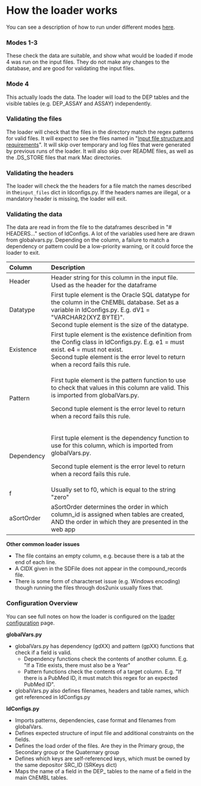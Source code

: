 # How the loader works

You can see a description of how to run under different modes [here](https://app.gitbook.com/@chembl/s/chembl-loader/design-specification-and-internal-docs/running-loader#loading-modes-m-option).

### Modes 1-3

These check the data are suitable, and show what would be loaded if mode 4 was run on the input files. They do not make any changes to the database, and are good for validating the input files. 

### Mode 4

This actually loads the data. The loader will load to the DEP tables and the visible tables \(e.g. DEP\_ASSAY and ASSAY\) independently.

### Validating the files

The loader will check that the files in the directory match the regex patterns for valid files. It will expect to see the files named in  "[Input file structure and requirements](https://app.gitbook.com/@chembl/s/chembl-loader/~/drafts/-MkHBKwUYgvdHAMnL3Oh/untitled-10)". It will skip over temporary and log files that were generated by previous runs of the loader. It will also skip over README files, as well as the .DS\_STORE files that mark Mac directories. 

### Validating the headers

The loader will check the the headers for a file match the names described in the`input_files` dict in ldconfigs.py. If the headers names are illegal, or a mandatory header is missing, the loader will exit.

### Validating the data

The data are read in from the file to the dataframes described in  "\# HEADERS..." section of ldConfigs. A lot of the variables used here are drawn from globalvars.py. Depending on the column, a failure to match a dependency or pattern could be a low-priority warning, or it could force the loader to exit. 

<table>
  <thead>
    <tr>
      <th style="text-align:left">Column</th>
      <th style="text-align:left">Description</th>
    </tr>
  </thead>
  <tbody>
    <tr>
      <td style="text-align:left">Header</td>
      <td style="text-align:left">Header string for this column in the input file. Used as the header for
        the dataframe</td>
    </tr>
    <tr>
      <td style="text-align:left">Datatype</td>
      <td style="text-align:left">First tuple element is the Oracle SQL datatype for the column in the ChEMBL
        database. Set as a variable in ldConfigs.py. E.g. dV1 = &quot;VARCHAR2(XYZ
        BYTE)&quot;.
        <br />Second tuple element is the size of the datatype.</td>
    </tr>
    <tr>
      <td style="text-align:left">Existence</td>
      <td style="text-align:left">First tuple element is the existence definition from the Config class
        in ldConfigs.py. E.g. e1 = must exist. e4 = must not exist.
        <br />Second tuple element is the error level to return when a record fails
        this rule.</td>
    </tr>
    <tr>
      <td style="text-align:left">Pattern</td>
      <td style="text-align:left">
        <p>First tuple element is the pattern function to use to check that values
          in this column are valid. This is imported from globalVars.py.</p>
        <p>Second tuple element is the error level to return when a record fails
          this rule.</p>
      </td>
    </tr>
    <tr>
      <td style="text-align:left">Dependency</td>
      <td style="text-align:left">
        <p>First tuple element is the dependency function to use for this column,
          which is imported from globalVars.py.</p>
        <p>Second tuple element is the error level to return when a record fails
          this rule.</p>
      </td>
    </tr>
    <tr>
      <td style="text-align:left">f</td>
      <td style="text-align:left">Usually set to f0, which is equal to the string &quot;zero&quot;</td>
    </tr>
    <tr>
      <td style="text-align:left">aSortOrder</td>
      <td style="text-align:left">aSortOrder determines the order in which column_id is assigned when tables
        are created, AND the order in which they are presented in the web app</td>
    </tr>
  </tbody>
</table>

**Other common loader issues**

* The file contains an empty column, e.g. because there is a tab at the end of each line. 
* A CIDX given in the SDFile does not appear in the compound\_records file.
* There is some form of characterset issue \(e.g. Windows encoding\) though running the files through dos2unix usually fixes that.

### Configuration Overview

You can see full notes on how the loader is configured on the [loader configuration](https://app.gitbook.com/@chembl/s/chembl-loader/~/drafts/-MkD4-12NsOgEWuDeeE4/design-specification-and-internal-docs/loader-configuration) page.

**globalVars.py**

* globalVars.py has dependency \(gdXX\) and pattern \(gpXX\) functions that check if a field is valid.
  * Dependency functions check the contents of another column. E.g. "If a Title exists, there must also be a Year"
  * Pattern functions check the contents of a target column. E.g. "If there is a PubMed ID, it must match this regex for an expected PubMed ID".
* globalVars.py also defines filenames, headers and table names, which get referenced in ldConfigs.py

**ldConfigs.py**

* Imports patterns, dependencies, case format and filenames from globalVars.
* Defines expected structure of input file and additional constraints on the fields.
* Defines the load order of the files. Are they in the Primary group, the Secondary group or the Quaternary group
* Defines which keys are self-referenced keys, which must be owned by the same depositor SRC\_ID \(SRKeys dict\)
* Maps the name of a field in the DEP\_ tables to the name of a field in the main ChEMBL tables.

